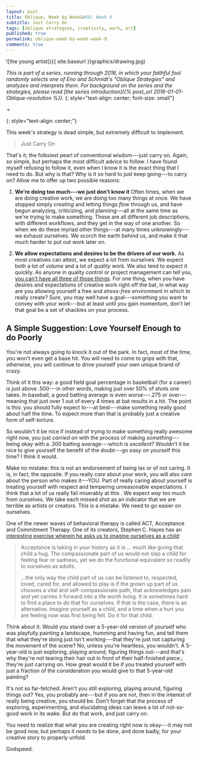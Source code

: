 ```yaml
---
layout: post
title: Oblique, Week by Week&#58; Week 9
subtitle: Just Carry On
tags: [oblique strategies, creativity, work, art]
published: true
permalink: oblique-week-by-week-week-9
comments: true
---
```

![the young artist]({{ site.baseurl }}graphics/drawing.jpg)

*This is part of a series, running through 2016, in which your faithful fool randomly selects one of Eno and Schmidt's "Oblique Strategies" and analyzes and interprets them. For background on the series and the strategies, please read [the series introduction]({% post_url 2016-01-01-Oblique-resolution %}).*
{: style="text-align: center; font-size: small"}

<p>&homtht;</p>
{: style="text-align: center;"}

This week's strategy is dead simple, but extremely difficult to implement.

>Just Carry On

That's it; the folksiest pearl of conventional wisdom---just carry on. Again, *so* simple, but perhaps the most difficult advice to follow. I have found myself refusing to follow it, even when I know it is the exact thing that I need to do. But why is that? Why is it so hard to just keep going---to carry on? Allow me to offer up two possible reasons:

<!--more-->

1. **We're doing too much---we just don't know it**
Often times, when we are doing creative work, we are doing too many things at once. We have stopped simply *creating* and letting things *flow* through us, and have begun analyzing, criticizing, and planning---all at the same time as we're trying to make something. These are all different job descriptions, with different workflows, and they get in the way of one another. So when we do these myriad other things---at many times unknowingly---we exhaust ourselves. We scorch the earth behind us, and make it that much harder to put out work later on.

2. **We allow expectations and desires to be the drivers of our work.**
As most creatives can attest, we expect a lot from ourselves. We expect both a lot of *volume* and a lot of *quality* work. We also tend to expect it quickly. As anyone in quality control or project management can tell you, [you can't have all three of those things](http://www.sixside.com/fast_good_cheap.asp).
For one thing, when you have desires and expectations of creative work right off the bat, in what way are you allowing yourself a free and *stress-free* environment in which to really create? Sure, you may well have a goal---something you want to convey with your work---but at least until you gain momentum, don't let that goal be a set of shackles on your process.


## A Simple Suggestion: Love Yourself Enough to do Poorly

You're not always going to knock it out of the park. In fact, most of the time, you won't even get a base hit. You will need to come to grips with that, otherwise, you will continue to drive yourself your own unique brand of crazy.

Think of it this way: a good field goal percentage in basketball (for a career) is just above .500---in other words, making just over 50% of shots one takes. In baseball, a good batting average is even worse---.275 or over---meaning that just over 1 out of every 4 times at bat results in a hit. The point is this: you should fully expect to---at best---make something really good about half the time. To expect more than that is probably just a creative form of self-torture.

So wouldn't it be nice if instead of trying to make something really awesome right now, you just *carried on* with the process of making *something*---being okay with a .300 batting average---which is *excellent*? Wouldn't it be nice to give yourself the benefit of the doubt---go *easy* on yourself this time? I think it would.

Make no mistake: this is not an endorsement of being lax or of not caring. It is, in fact, the opposite. If you really *care* about your work, you will also *care* about the person who makes it---YOU. Part of really caring about yourself is treating yourself with respect and tempering unreasonable expectations. I think that a lot of us really fail miserably at this . We expect *way* too much from ourselves. We take each missed shot as an indicator that we are terrible as artists or creators. This is a mistake. We need to go easier on ourselves.

One of the newer waves of behavioral therapy is called ACT, Acceptance and Commitment Therapy. One of its creators, Stephen C. Hayes has an [interesting exercise wherein he asks us to imagine ourselves as a child](https://www.psychologytoday.com/blog/get-out-your-mind/200903/compassion-the-child-within):

>Acceptance is taking in your history as it is ... much like giving that child a hug. The compassionate part of us would not slap a child for feeling fear or sadness, yet we do the functional equivalent so readily to ourselves as adults.
>
>...the only way the child part of us can be listened to, respected, loved, cared for, and allowed to play is if the grown up part of us chooses a vital and self-compassionate path, that acknowledges pain and yet carries it forward into a life worth living. It is sometimes hard to find a place to do that for ourselves. If that is the case, there is an alternative. Imagine yourself as a child, and a time when a hurt you are feeling now was first being felt.
Do it for that child.

Think about it. Would you stand over a 5-year-old version of yourself who was playfully painting a landscape, humming and having fun, and tell them that what they're doing just isn't working---that they're just not capturing the movement of the scene? No, unless you're heartless, you wouldn't. A 5-year-old is just exploring, playing around, figuring things out---and that's why they're not tearing their hair out in front of their half-finished piece.; they're just carrying on. How great would it be if you treated yourself with just a fraction of the consideration you would  give to that 5-year-old painting?

It's not so far-fetched. Aren't you still exploring, playing around, figuring things out? Yes, you probably are---but if you are not, then in the interest of really being creative, you should be. Don't forget that the process of exploring, experimenting, and elucidating ideas can leave a lot of not-so-good work in its wake. But do that work, and just carry on.

You need to realize that what you are creating right now is okay---it may not be good now, but perhaps it *needs* to be done, and done badly, for your creative story to properly unfold.

Godspeed.
